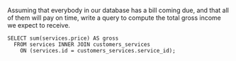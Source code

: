 Assuming that everybody in our database has a bill coming due, and that all of them will pay on time, write a query to compute the total gross income we expect to receive.

```
SELECT sum(services.price) AS gross
  FROM services INNER JOIN customers_services
    ON (services.id = customers_services.service_id);
```
